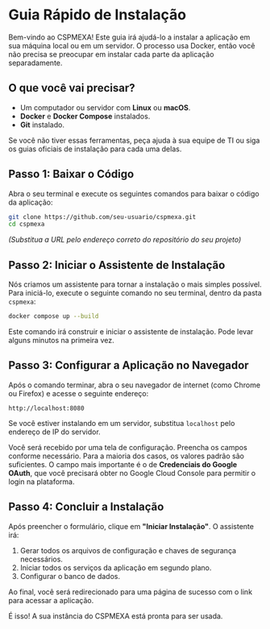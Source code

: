 # Guia Rápido de Instalação

Bem-vindo ao CSPMEXA! Este guia irá ajudá-lo a instalar a aplicação em sua máquina local ou em um servidor. O processo usa Docker, então você não precisa se preocupar em instalar cada parte da aplicação separadamente.

## O que você vai precisar?

*   Um computador ou servidor com **Linux** ou **macOS**.
*   **Docker** e **Docker Compose** instalados.
*   **Git** instalado.

Se você não tiver essas ferramentas, peça ajuda à sua equipe de TI ou siga os guias oficiais de instalação para cada uma delas.

## Passo 1: Baixar o Código

Abra o seu terminal e execute os seguintes comandos para baixar o código da aplicação:

```bash
git clone https://github.com/seu-usuario/cspmexa.git
cd cspmexa
```
*(Substitua a URL pelo endereço correto do repositório do seu projeto)*

## Passo 2: Iniciar o Assistente de Instalação

Nós criamos um assistente para tornar a instalação o mais simples possível. Para iniciá-lo, execute o seguinte comando no seu terminal, dentro da pasta `cspmexa`:

```bash
docker compose up --build
```

Este comando irá construir e iniciar o assistente de instalação. Pode levar alguns minutos na primeira vez.

## Passo 3: Configurar a Aplicação no Navegador

Após o comando terminar, abra o seu navegador de internet (como Chrome ou Firefox) e acesse o seguinte endereço:

`http://localhost:8080`

Se você estiver instalando em um servidor, substitua `localhost` pelo endereço de IP do servidor.

Você será recebido por uma tela de configuração. Preencha os campos conforme necessário. Para a maioria dos casos, os valores padrão são suficientes. O campo mais importante é o de **Credenciais do Google OAuth**, que você precisará obter no Google Cloud Console para permitir o login na plataforma.

## Passo 4: Concluir a Instalação

Após preencher o formulário, clique em **"Iniciar Instalação"**. O assistente irá:

1.  Gerar todos os arquivos de configuração e chaves de segurança necessários.
2.  Iniciar todos os serviços da aplicação em segundo plano.
3.  Configurar o banco de dados.

Ao final, você será redirecionado para uma página de sucesso com o link para acessar a aplicação.

É isso! A sua instância do CSPMEXA está pronta para ser usada.
